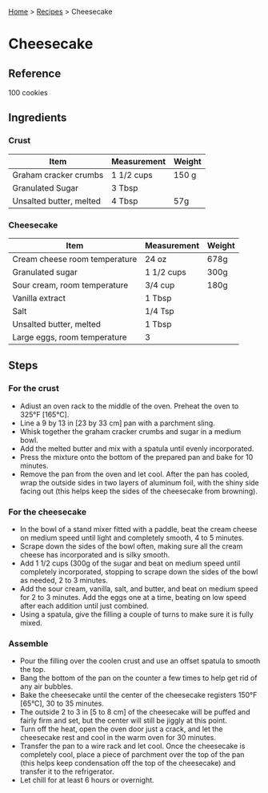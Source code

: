 [Home](../index.md) > [Recipes](index.md) > Cheesecake

# Cheesecake

## Reference
100 cookies

## Ingredients

### Crust

| Item | Measurement | Weight |
| --- | --- | --- |
| Graham cracker crumbs | 1 1/2 cups | 150 g |
| Granulated Sugar | 3 Tbsp |
| Unsalted butter, melted | 4 Tbsp | 57g |

### Cheesecake

| Item | Measurement | Weight |
| --- | --- | --- |
| Cream cheese room temperature | 24 oz | 678g |
| Granulated sugar | 1 1/2 cups | 300g |
| Sour cream, room temperature | 3/4 cup | 180g |
| Vanilla extract | 1 Tbsp |
| Salt | 1/4 Tsp |
| Unsalted butter, melted | 1 Tbsp |
| Large eggs, room temperature | 3 |


## Steps

### For the crust
- Adiust an oven rack to the middle of the oven. Preheat the oven to 325°F [165°C].
- Line a 9 by 13 in [23 by 33 cm] pan with a parchment sling.
- Whisk together the graham cracker crumbs and sugar in a medium bowl.
- Add the melted butter and mix with a spatula until evenly incorporated.
- Press the mixture onto the bottom of the prepared pan and bake for 10 minutes.
- Remove the pan from the oven and let cool. After the pan has cooled, wrap the outside sides in two layers of aluminum foil, with the shiny side facing out (this helps keep the sides of the cheesecake from browning).

### For the cheesecake
- In the bowl of a stand mixer fitted with a paddle, beat the cream cheese on medium speed until light and completely smooth, 4 to 5 minutes.
- Scrape down the sides of the bowl often, making sure all the cream cheese has incorporated and is silky smooth.
- Add 1 1/2 cups (300g of the sugar and beat on medium speed until completely incorporated, stopping to scrape down the sides of the bowl as needed, 2 to 3 minutes.
- Add the sour cream, vanilla, salt, and butter, and beat on medium speed for 2 to 3 minutes. Add the eggs one at a time, beating on low speed after each addition until just combined.
- Using a spatula, give the filling a couple of turns to make sure it is fully mixed.

### Assemble
- Pour the filling over the coolen crust and use an offset spatula to smooth the top.
- Bang the bottom of the pan on the counter a few times to help get rid of any air bubbles.
- Bake the cheesecake until the center of the cheesecake registers 150°F [65°C], 30 to 35 minutes.
- The outside 2 to 3 in [5 to 8 cm] of the cheesecake will be puffed and fairly firm and set, but the center will still be jiggly at this point.
- Turn off the heat, open the oven door just a crack, and let the cheesecake rest and cool in the warm oven for 30 minutes.
- Transfer the pan to a wire rack and let cool. Once the cheesecake is completely cool, place a piece of parchment over the top of the pan (this helps keep condensation off the top of the cheesecake) and transfer it to the refrigerator.
- Let chill for at least 6 hours or overnight.
